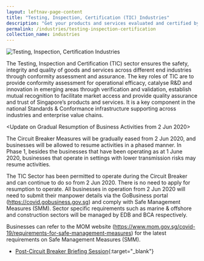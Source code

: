 ```yaml
---
layout: leftnav-page-content
title: "Testing, Inspection, Certification (TIC) Industries"
description: "Get your products and services evaluated and certified by a Singapore Accreditation Council (SAC)-accredited Conformity Assessment Body (CAB)."
permalink: /industries/testing-inspection-certification
collection_name: industries
---
```


![Testing, Inspection, Certification Industries](/images/industries/tic.jpg)

The Testing, Inspection and Certification (TIC) sector ensures the safety, integrity and quality of goods and services across different end industries through conformity assessment and assurance. The key roles of TIC are to provide conformity assessment for operational efficacy, catalyse R&D and innovation in emerging areas through verification and validation, establish mutual recognition to facilitate market access and provide quality assurance and trust of Singapore’s products and services. It is a key component in the national Standards & Conformance infrastructure supporting across industries and enterprise value chains.
 
 
<Update on Gradual Resumption of Business Activities from 2 Jun 2020>

The Circuit Breaker Measures will be gradually eased from 2 Jun 2020, and businesses will be allowed to resume activities in a phased manner. In Phase 1, besides the businesses that have been operating as at 1 June 2020, businesses that operate in settings with lower transmission risks may resume activities.

The TIC Sector has been permitted to operate during the Circuit Breaker and can continue to do so from 2 Jun 2020. There is no need to apply for resumption to operate. All businesses in operation from 2 Jun 2020 will need to submit their manpower details via the GoBusiness portal (https://covid.gobusiness.gov.sg) and comply with Safe Management Measures (SMM). Sector specific requirements such as marine & offshore and construction sectors will be managed by EDB and BCA respectively.
 
Businesses can refer to the MOM website (https://www.mom.gov.sg/covid-19/requirements-for-safe-management-measures) for the latest requirements on Safe Management Measures (SMM).  

* [Post-Circuit Breaker Briefing Session](/files/documents/Post-Circuit-Breaker-Briefing-Session-final2.pdf){:target="_blank"}


